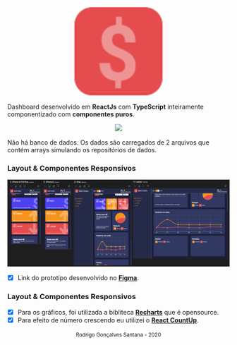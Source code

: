 <div align="center" >
  <img src="./src/assets/logo.svg" width="200">
</div>

Dashboard desenvolvido em **ReactJs** com **TypeScript** inteiramente componentizado com **componentes puros**.

<div align="center" >
  <img src="./src/assets/dashboardpreview.gif">
</div>

Não há banco de dados. Os dados são carregados de 2 arquivos que contém arrays simulando os repositórios de dados.

### Layout & Componentes Responsivos

<div align="center" >
  <img src="./src/assets/resposiveview.png">
</div>

- [x] Link do prototipo desenvolvido no [**Figma**](https://www.figma.com/file/nOGmUkhcINJt6nd57R4ENu/Untitled?node-id=0%3A1).

### Layout & Componentes Responsivos

- [x] Para os gráficos, foi utilizada a bibliteca [**Recharts**](http://recharts.org/en-US) que é opensource.
- [x] Para efeito de número crescendo eu utilizei o [**React CountUp**](https://www.npmjs.com/package/react-countup).

<div align="center">
  <small>Rodrigo Gonçalves Santana - 2020</small>
</div>
